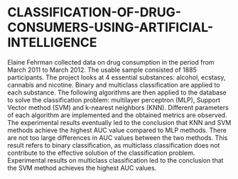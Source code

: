 # CLASSIFICATION-OF-DRUG-CONSUMERS-USING-ARTIFICIAL-INTELLIGENCE

Elaine Fehrman collected data on drug consumption in the period from March 2011 to March 2012. The usable sample consisted of 1885 participants. The project looks at 4 essential substances: alcohol, ecstasy, cannabis and nicotine. Binary and multiclass classification are applied to each substance. The following algorithms are then applied to the database to solve the classification problem: multilayer perceptron (MLP), Support Vector method (SVM) and k-nearest neighbors (KNN). Different parameters of each algorithm are implemented and the obtained metrics are observed. The experimental results eventually led to the conclusion that KNN and SVM methods achieve the highest AUC value compared to MLP methods. There are not too large differences in AUC values between the two methods. This result refers to binary classification, as multiclass classification does not contribute to the effective solution of the classification problem. Experimental results on multiclass classification led to the conclusion that the SVM method achieves the highest AUC values.
